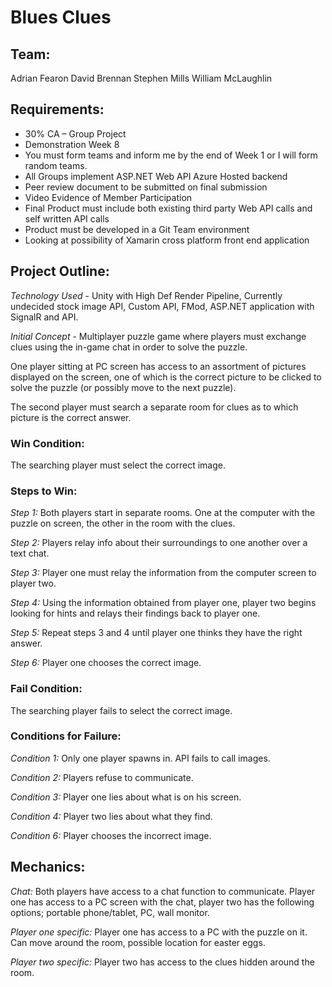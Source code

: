 # Blues Clues

## Team:
Adrian Fearon
David Brennan
Stephen Mills
William McLaughlin

## Requirements:
- 30% CA – Group Project
- Demonstration Week 8
- You must form teams and inform me by the end of Week 1 or I will form random teams.
- All Groups implement ASP.NET Web API Azure Hosted backend
- Peer review document to be submitted on final submission
- Video Evidence of Member Participation
- Final Product must include both existing third party Web API calls and self written API calls
- Product must be developed in a Git Team environment
- Looking at possibility of Xamarin cross platform front end application

## Project Outline:
_Technology Used_ - Unity with High Def Render Pipeline, Currently undecided stock image API, Custom API, FMod, ASP.NET application with SignalR and API.

_Initial Concept_ - Multiplayer puzzle game where players must exchange clues using the in-game chat in order to solve the puzzle.

One player sitting at PC screen has access to an assortment of pictures displayed on the screen, one of which is the correct picture to be clicked to solve the puzzle (or possibly move to the next puzzle). 

The second player must search a separate room for clues as to which picture is the correct answer.

### Win Condition:
The searching player must select the correct image.

### Steps to Win:
_Step 1:_ Both players start in separate rooms. One at the computer with the puzzle on screen, the other in the room with the clues.

_Step 2:_ Players relay info about their surroundings to one another over a text chat.

_Step 3:_ Player one must relay the information from the computer screen to player two.

_Step 4:_ Using the information obtained from player one, player two begins looking for hints and relays their findings back to player one.

_Step 5:_ Repeat steps 3 and 4 until player one thinks they have the right answer.

_Step 6:_ Player one chooses the correct image.

### Fail Condition:
The searching player fails to select the correct image.

### Conditions for Failure:
_Condition 1:_ Only one player spawns in. API fails to call images.

_Condition 2:_ Players refuse to communicate.

_Condition 3:_ Player one lies about what is on his screen.

_Condition 4:_ Player two lies about what they find.

_Condition 6:_ Player chooses the incorrect image.

## Mechanics:
_Chat:_ Both players have access to a chat function to communicate. Player one has access to a PC screen with the chat, player two has the following options; portable phone/tablet, PC, wall monitor.

_Player one specific:_ Player one has access to a PC with the puzzle on it. Can move around the room, possible location for easter eggs.

_Player two specific:_ Player two has access to the clues hidden around the room.
